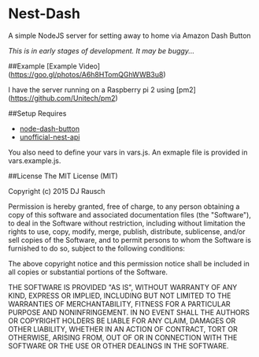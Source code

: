 # Nest-Dash
A simple NodeJS server for setting away to home via Amazon Dash Button

*This is in early stages of development. It may be buggy...*

##Example
[Example Video] (https://goo.gl/photos/A6h8HTomQGhWWB3u8)

I have the server running on a Raspberry pi 2 using [pm2] (https://github.com/Unitech/pm2)


##Setup
Requires 
* [node-dash-button](https://github.com/hortinstein/node-dash-button)
* [unofficial-nest-api](https://github.com/wiredprairie/unofficial_nodejs_nest)

You also need to define your vars in vars.js. An exmaple file is provided in vars.example.js.

##License
The MIT License (MIT)

Copyright (c) 2015 DJ Rausch

Permission is hereby granted, free of charge, to any person obtaining a copy of this software and associated documentation files (the "Software"), to deal in the Software without restriction, including without limitation the rights to use, copy, modify, merge, publish, distribute, sublicense, and/or sell copies of the Software, and to permit persons to whom the Software is furnished to do so, subject to the following conditions:

The above copyright notice and this permission notice shall be included in all copies or substantial portions of the Software.

THE SOFTWARE IS PROVIDED "AS IS", WITHOUT WARRANTY OF ANY KIND, EXPRESS OR IMPLIED, INCLUDING BUT NOT LIMITED TO THE WARRANTIES OF MERCHANTABILITY, FITNESS FOR A PARTICULAR PURPOSE AND NONINFRINGEMENT. IN NO EVENT SHALL THE AUTHORS OR COPYRIGHT HOLDERS BE LIABLE FOR ANY CLAIM, DAMAGES OR OTHER LIABILITY, WHETHER IN AN ACTION OF CONTRACT, TORT OR OTHERWISE, ARISING FROM, OUT OF OR IN CONNECTION WITH THE SOFTWARE OR THE USE OR OTHER DEALINGS IN THE SOFTWARE.

